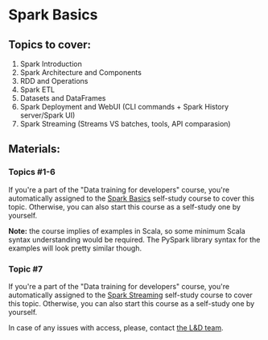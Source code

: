# Spark Basics

## Topics to cover:

1. Spark Introduction
2. Spark Architecture and Components
3. RDD and Operations
4. Spark ETL
5. Datasets and DataFrames
6. Spark Deployment and WebUI (CLI commands + Spark History server/Spark UI)
7. Spark Streaming (Streams VS batches, tools, API comparasion)

## Materials:

### Topics #1-6
If you're a part of the "Data training for developers" course, you're automatically assigned to the [Spark Basics](https://learn.epam.com/detailsPage?id=87c65291-e602-44cd-970f-daf551303251) self-study course to cover this topic. Otherwise, you can also start this course as a self-study one by yourself.

**Note:** the course implies of examples in Scala, so some minimum Scala syntax understanding would be required. The PySpark library syntax for the examples will look pretty similar though.

### Topic #7
If you're a part of the "Data training for developers" course, you're automatically assigned to the [Spark Streaming](https://learn.epam.com/detailsPage?id=12896615-37d0-4639-b173-157e56d9d6b4) self-study course to cover this topic. Otherwise, you can also start this course as a self-study one by yourself.

In case of any issues with access, please, contact [the L&D team](mailto:AskLearn@epam.com).